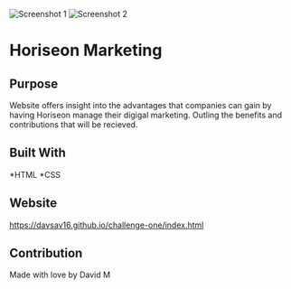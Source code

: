 ![Screenshot 1](https://user-images.githubusercontent.com/77703087/111861650-a0cc6380-8915-11eb-94d9-459887553532.PNG)
![Screenshot 2](https://user-images.githubusercontent.com/77703087/111861654-a7f37180-8915-11eb-9c9c-e01e42d9a2fc.PNG)
# Horiseon Marketing

## Purpose
Website offers insight into the advantages that companies can gain by having Horiseon manage their digigal marketing. Outling the benefits and contributions that will be recieved. 

## Built With 
*HTML
*CSS

## Website
https://davsav16.github.io/challenge-one/index.html

## Contribution
Made with love by David M
